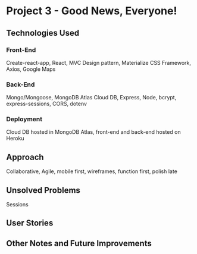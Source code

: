 # Project 3 - Good News, Everyone!

## Technologies Used
### Front-End
Create-react-app, React, MVC Design pattern, Materialize CSS Framework, Axios, Google Maps

### Back-End
Mongo/Mongoose, MongoDB Atlas Cloud DB, Express, Node, bcrypt, express-sessions, CORS, dotenv

### Deployment
Cloud DB hosted in MongoDB Atlas, front-end and back-end hosted on Heroku

## Approach
Collaborative, Agile, mobile first, wireframes, function first, polish late

## Unsolved Problems
Sessions



## User Stories


## Other Notes and Future Improvements

